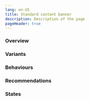 ```yaml
---
lang: en-US
title: Standard content banner
description: Description of the page
pageHeader: true
---
```


### Overview

### Variants

### Behaviours

### Recommendations

### States